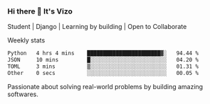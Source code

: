 ### Hi there 👋 It's Vizo

Student | Django | Learning by building | Open to Collaborate

Weekly stats
<!--START_SECTION:waka-->

```txt
Python   4 hrs 4 mins    ███████████████████████▓░   94.44 %
JSON     10 mins         █░░░░░░░░░░░░░░░░░░░░░░░░   04.20 %
TOML     3 mins          ▒░░░░░░░░░░░░░░░░░░░░░░░░   01.31 %
Other    0 secs          ░░░░░░░░░░░░░░░░░░░░░░░░░   00.05 %
```

<!--END_SECTION:waka-->


Passionate about solving real-world problems by building amazing softwares.

